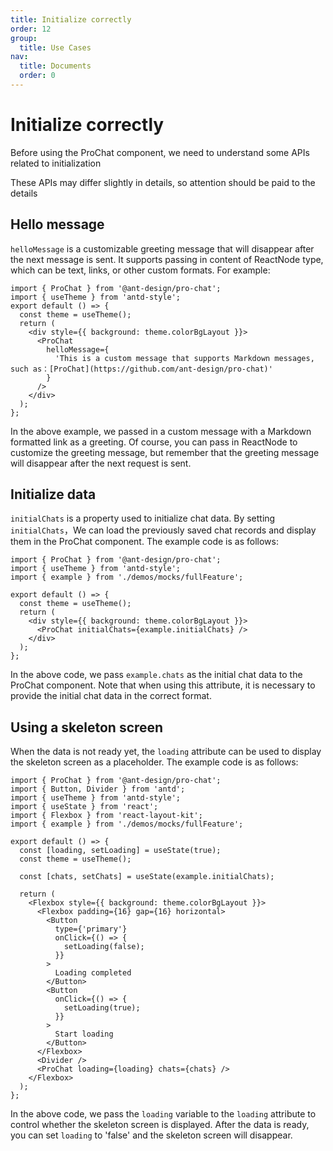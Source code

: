 ```yaml
---
title: Initialize correctly
order: 12
group:
  title: Use Cases
nav:
  title: Documents
  order: 0
---
```


# Initialize correctly

Before using the ProChat component, we need to understand some APIs related to initialization

These APIs may differ slightly in details, so attention should be paid to the details

## Hello message

`helloMessage` is a customizable greeting message that will disappear after the next message is sent. It supports passing in content of ReactNode type, which can be text, links, or other custom formats. For example:

```tsx
import { ProChat } from '@ant-design/pro-chat';
import { useTheme } from 'antd-style';
export default () => {
  const theme = useTheme();
  return (
    <div style={{ background: theme.colorBgLayout }}>
      <ProChat
        helloMessage={
          'This is a custom message that supports Markdown messages, such as：[ProChat](https://github.com/ant-design/pro-chat)'
        }
      />
    </div>
  );
};
```

In the above example, we passed in a custom message with a Markdown formatted link as a greeting. Of course, you can pass in ReactNode to customize the greeting message, but remember that the greeting message will disappear after the next request is sent.

## Initialize data

`initialChats` is a property used to initialize chat data. By setting `initialChats`，We can load the previously saved chat records and display them in the ProChat component. The example code is as follows:

```tsx
import { ProChat } from '@ant-design/pro-chat';
import { useTheme } from 'antd-style';
import { example } from './demos/mocks/fullFeature';

export default () => {
  const theme = useTheme();
  return (
    <div style={{ background: theme.colorBgLayout }}>
      <ProChat initialChats={example.initialChats} />
    </div>
  );
};
```

In the above code, we pass `example.chats` as the initial chat data to the ProChat component. Note that when using this attribute, it is necessary to provide the initial chat data in the correct format.

## Using a skeleton screen

When the data is not ready yet, the `loading` attribute can be used to display the skeleton screen as a placeholder. The example code is as follows:

```tsx
import { ProChat } from '@ant-design/pro-chat';
import { Button, Divider } from 'antd';
import { useTheme } from 'antd-style';
import { useState } from 'react';
import { Flexbox } from 'react-layout-kit';
import { example } from './demos/mocks/fullFeature';

export default () => {
  const [loading, setLoading] = useState(true);
  const theme = useTheme();

  const [chats, setChats] = useState(example.initialChats);

  return (
    <Flexbox style={{ background: theme.colorBgLayout }}>
      <Flexbox padding={16} gap={16} horizontal>
        <Button
          type={'primary'}
          onClick={() => {
            setLoading(false);
          }}
        >
          Loading completed
        </Button>
        <Button
          onClick={() => {
            setLoading(true);
          }}
        >
          Start loading
        </Button>
      </Flexbox>
      <Divider />
      <ProChat loading={loading} chats={chats} />
    </Flexbox>
  );
};
```

In the above code, we pass the `loading` variable to the `loading` attribute to control whether the skeleton screen is displayed. After the data is ready, you can set `loading` to 'false' and the skeleton screen will disappear.
